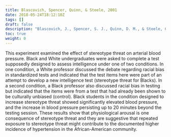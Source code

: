 ```yaml
---
title: Blascovich, Spencer, Quinn, & Steele, 2001
date: 2018-05-24T18:12:10Z
tags: []
draft: false
description: "Blascovich, J., Spencer, S. J., Quinn, D. M., & Steele, C. M. (2001). African-Americans and high blood pressure: The Role of stereotype threat. *Psychological Science, 12,* 225-229."
toc: true
weight: 0
---
```


This experiment examined the effect of stereotype threat on arterial blood pressure. Black and White undergraduates were asked to complete a test supposedly designed to assess intelligence under one of two conditions. In one condition, a White professor discussed the debate regarding racial bias in standardized tests and indicated that the test items here were part of an attempt to develop a new intelligence test (stereotype threat for Blacks). In a second condition, a Black professor also discussed racial bias in testing but indicated that the items were from a test that had already been shown to be culturally unbiased (control). Black students in the condition designed to increase stereotype threat showed significantly elevated blood pressure, and the increase in blood pressure persisting up to 20 minutes beyond the testing session. These results show that physiological arousal is one consequence of stereotype threat and they are suggestive that repeated exposure to stereotype threat might contribute to the documented higher incidence of hypertension in the African-American community.
